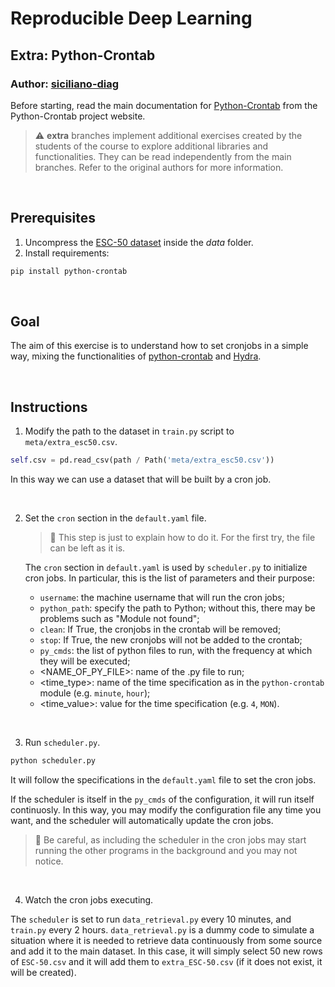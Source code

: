 # Reproducible Deep Learning
## Extra: Python-Crontab
### Author: [siciliano-diag](https://github.com/siciliano-diag)

Before starting, read the main documentation for [Python-Crontab](https://gitlab.com/doctormo/python-crontab/) from the Python-Crontab project website.

> :warning: **extra** branches implement additional exercises created by the students of the course to explore additional libraries and functionalities. They can be read independently from the main branches. Refer to the original authors for more information.

&nbsp;


## Prerequisites

1. Uncompress the [ESC-50 dataset](https://github.com/karolpiczak/ESC-50) inside the *data* folder.
2. Install requirements:

```bash
pip install python-crontab
```

&nbsp;


## Goal

The aim of this exercise is to understand how to set cronjobs in a simple way, mixing the functionalities of [python-crontab](https://pypi.org/project/python-crontab/) and [Hydra](https://github.com/facebookresearch/hydra).


&nbsp;

## Instructions



1. Modify the path to the dataset in `train.py` script to `meta/extra_esc50.csv`.

```python
self.csv = pd.read_csv(path / Path('meta/extra_esc50.csv'))
```

In this way we can use a dataset that will be built by a cron job.


&nbsp;

2. Set the `cron` section in the `default.yaml` file.

    > :speech_balloon: This step is just to explain how to do it. For the first try, the file can be left as it is.

    The `cron` section in `default.yaml` is used by `scheduler.py` to initialize cron jobs. In particular, this is the list of parameters and their purpose:
    
    - `username`: the machine username that will run the cron jobs;
    - `python_path`: specify the path to Python; without this, there may be problems such as "Module not found";
    - `clean`: If True, the cronjobs in the crontab will be removed;
    - `stop`: If True, the new cronjobs will not be added to the crontab;
    - `py_cmds`: the list of python files to run, with the frequency at which they will be executed;
    - <NAME_OF_PY_FILE>: name of the .py file to run;
    - <time_type>: name of the time specification as in the `python-crontab` module (e.g. `minute`, `hour`);
    - <time_value>: value for the time specification (e.g. `4`, `MON`).

&nbsp;

3. Run `scheduler.py`.

```python
python scheduler.py
```

It will follow the specifications in the `default.yaml` file to set the cron jobs.

If the scheduler is itself in the `py_cmds` of the configuration, it will run itself continuosly. In this way, you may modify the configuration file any time you want, and the scheduler will automatically update the cron jobs.

> :speech_balloon: Be careful, as including the scheduler in the cron jobs may start running the other programs in the background and you may not notice.

&nbsp;


4. Watch the cron jobs executing.

The `scheduler` is set to run `data_retrieval.py` every 10 minutes, and `train.py` every 2 hours.
`data_retrieval.py` is a dummy code to simulate a situation where it is needed to retrieve data continuously from some source and add it to the main dataset. In this case, it will simply select 50 new rows of `ESC-50.csv` and it will add them to `extra_ESC-50.csv` (if it does not exist, it will be created).
